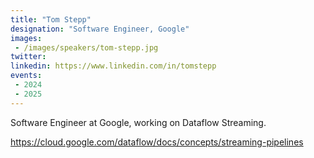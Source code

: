 ```yaml
---
title: "Tom Stepp"
designation: "Software Engineer, Google"
images:
 - /images/speakers/tom-stepp.jpg
twitter: 
linkedin: https://www.linkedin.com/in/tomstepp
events:
 - 2024
 - 2025
---
```


Software Engineer at Google, working on Dataflow Streaming.

https://cloud.google.com/dataflow/docs/concepts/streaming-pipelines
